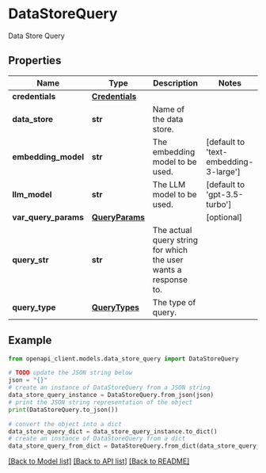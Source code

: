 # DataStoreQuery

Data Store Query

## Properties

Name | Type | Description | Notes
------------ | ------------- | ------------- | -------------
**credentials** | [**Credentials**](Credentials.md) |  | 
**data_store** | **str** | Name of the data store. | 
**embedding_model** | **str** | The embedding model to be used. | [default to 'text-embedding-3-large']
**llm_model** | **str** | The LLM model to be used. | [default to 'gpt-3.5-turbo']
**var_query_params** | [**QueryParams**](QueryParams.md) |  | [optional] 
**query_str** | **str** | The actual query string for which the user wants a response to. | 
**query_type** | [**QueryTypes**](QueryTypes.md) | The type of query. | 

## Example

```python
from openapi_client.models.data_store_query import DataStoreQuery

# TODO update the JSON string below
json = "{}"
# create an instance of DataStoreQuery from a JSON string
data_store_query_instance = DataStoreQuery.from_json(json)
# print the JSON string representation of the object
print(DataStoreQuery.to_json())

# convert the object into a dict
data_store_query_dict = data_store_query_instance.to_dict()
# create an instance of DataStoreQuery from a dict
data_store_query_from_dict = DataStoreQuery.from_dict(data_store_query_dict)
```
[[Back to Model list]](../README.md#documentation-for-models) [[Back to API list]](../README.md#documentation-for-api-endpoints) [[Back to README]](../README.md)


